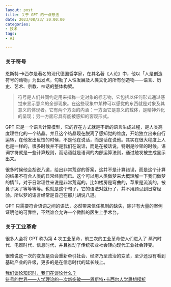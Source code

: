 ```yaml
---
layout: post
title: 关于 GPT 的一点想法
date: 2023/08/23/ 20:00:00
categories:
- 技术
tags:
- AI

---
```


### 关于符号

恩斯特·卡西尔是著名的现代德国哲学家，在其名著《人论》中，他以「人是创造符号的动物」为出发点，勾勒了人性发展及人类文化的所有创造物——语言、历史、艺术、宗教、神话的整体构架。

> 符号是人们共同约定用来指称一定对象的标志物，它包括以任何形式通过感觉来显示意义的全部现象。在这些现象中某种可以感觉的东西就是对象及其意义的体现者。它有两个方面的内涵：一方面它是意义的载体，是精神外化的呈现；另一方面它具有能被感知的客观形式。

GPT 它是一个语言计算模型，它的存在方式就是不断的语言生成过程，是人类高度理性化的一个结晶。并且这个结晶现在脱离了感知觉的维度，开始独立出来自行运转，在他发出反馈的时候，不是他在说话，而是话在说他。其实在很大程度上人也是一样的，很多时候并不是我们在说话，而是在被话说，特别是吵架的时候。语词字符就是一些计算规则，而话语就是语词的内部运算法则，通过触发被生成显示出来。

很多时候他会胡说八道，给出非常荒谬的答案，这并不是计算错误，而是这个计算的结果不符合人类的日常经验而已。这个可以用人类做梦来大概理解一下我们做梦的情节，对于日常理性来说是非常荒诞的。比如楼房是弯曲的，苹果是流淌的，被鼻子哭了等等等等。也就是这个句子，它的语法对就行了，并不用顾忌到日常经验。所以梦的语言经常是自己在那儿胡说八道。

GPT 只需要符合语词之间的语法，必然带来信任机制的缺失，除非有大量的案例证明他的可靠性，不然谁会允许一个微醉的医生上手术台。

### 关于工业革命

很多人会将 GPT 称为第 4 次工业革命，前三次的工业革命使人们进入了 蒸汽时代、电器时代、信息时代，并且推动了传统农业社会转向现代工业社会转变。

很难说这一次的变革是否会重新牵引社会、经济乃至政治的变革，至少还没有看到基础产业的升级，更多的是在信息时代的延长线上。

[我们谈论知识时，我们在谈论什么？](https://blog.naaln.com/2023/04/newsletter-18/#%E5%BD%93%E6%88%91%E4%BB%AC%E8%B0%88%E8%AE%BA%E7%9F%A5%E8%AF%86%E6%97%B6%EF%BC%8C%E6%88%91%E4%BB%AC%E5%9C%A8%E8%B0%88%E8%AE%BA%E4%BB%80%E4%B9%88%EF%BC%9F)  
[符号的世界——人学理论的一次新突破——恩斯特•卡西尔人学思想探析](http://www.semiotics.net.cn/index.php/view/index/theory/2945)
